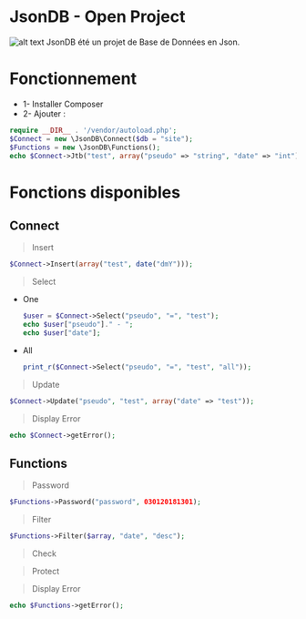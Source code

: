 # JsonDB - Open Project
![alt text](https://anoniji.com/img/JsonDB.png)
JsonDB été un projet de Base de Données en Json.

# Fonctionnement
- 1- Installer Composer
- 2- Ajouter :

```php
require __DIR__ . '/vendor/autoload.php';
$Connect = new \JsonDB\Connect($db = "site");
$Functions = new \JsonDB\Functions();
echo $Connect->Jtb("test", array("pseudo" => "string", "date" => "int"));
```

# Fonctions disponibles

## Connect

> Insert
```php
$Connect->Insert(array("test", date("dmY")));
```

> Select

- One

	```php
	$user = $Connect->Select("pseudo", "=", "test");
	echo $user["pseudo"]." - ";
	echo $user["date"];
	```

- All

	```php
	print_r($Connect->Select("pseudo", "=", "test", "all"));
	```

> Update
```php
$Connect->Update("pseudo", "test", array("date" => "test"));
```

> Display Error
```php
echo $Connect->getError();
```

## Functions

> Password
```php
$Functions->Password("password", 030120181301);
```

> Filter
```php
$Functions->Filter($array, "date", "desc");
```

> Check

> Protect

> Display Error
```php
echo $Functions->getError();
```